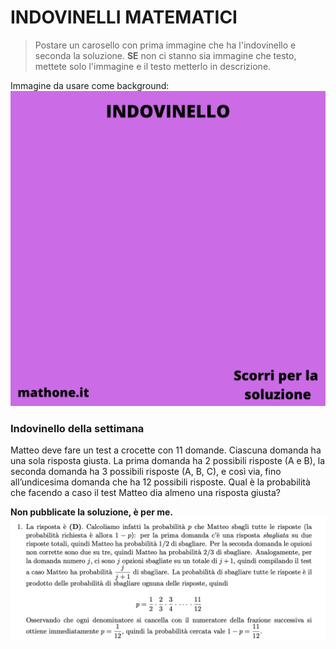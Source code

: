 # INDOVINELLI MATEMATICI

> Postare un carosello con prima immagine che ha l'indovinello e seconda la soluzione.
>**SE** non ci stanno sia immagine che testo, mettete solo l'immagine e il testo metterlo in descrizione.

Immagine da usare come background:
![Template indovinelli](templateIndovinello.png)

### Indovinello della settimana

Matteo deve fare un test a crocette con 11 domande. Ciascuna domanda ha una sola risposta giusta. La prima domanda ha 2 possibili risposte (A e B), la seconda domanda ha 3 possibili risposte (A, B, C), e così via, fino all’undicesima domanda che ha 12 possibili risposte. Qual è la probabilità che facendo a caso il test Matteo dia almeno una risposta giusta?

**Non pubblicate la soluzione, è per me.**
![Soluzione](soluzia.png)
